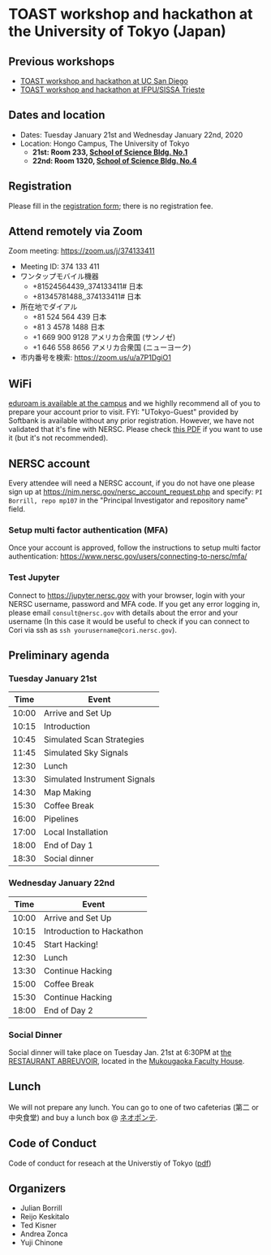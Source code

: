 # TOAST workshop and hackathon at the University of Tokyo (Japan)

## Previous workshops

* [TOAST workshop and hackathon at UC San Diego](https://github.com/hpc4cmb/toast-workshop-ucsd-2019)
* [TOAST workshop and hackathon at IFPU/SISSA Trieste](https://github.com/hpc4cmb/toast-workshop-trieste-2019)

## Dates and location

* Dates: Tuesday January 21st and Wednesday January 22nd, 2020
* Location: Hongo Campus, The University of Tokyo
   * __21st: Room 233, [School of Science Bldg. No.1](https://goo.gl/maps/BVQcDgPY9TtPmskL7)__
   * __22nd: Room 1320, [School of Science Bldg. No.4](https://goo.gl/maps/siTA2eRhGSGVHbBb9)__

## Registration

Please fill in the [registration form](https://forms.gle/79KY3Ndm433VVAzy8); there is no registration fee.

## Attend remotely via Zoom

Zoom meeting: https://zoom.us/j/374133411

* Meeting ID: 374 133 411
* ワンタップモバイル機器
   * +81524564439,,374133411# 日本
   * +81345781488,,374133411# 日本
* 所在地でダイアル
   * +81 524 564 439 日本
   * +81 3 4578 1488 日本
   * +1 669 900 9128 アメリカ合衆国 (サンノゼ)
   * +1 646 558 8656 アメリカ合衆国 (ニューヨーク)
* 市内番号を検索: https://zoom.us/u/a7P1DgiO1

## WiFi

[eduroam is available at the campus](https://www.u-tokyo.ac.jp/adm/dics/ja/wlan.html) and we highlly recommend all of you to prepare your account prior to visit. FYI: "UTokyo-Guest" provided by Softbank is available without any prior registration. However, we have not validated that it's fine with NERSC. Please check [this PDF](https://www.u-tokyo.ac.jp/content/400073350.pdf) if you want to use it (but it's not recommended).


## NERSC account

Every attendee will need a NERSC account, if you do not have one please sign up at <https://nim.nersc.gov/nersc_account_request.php>
and specify: `PI Borrill, repo mp107` in the "Principal Investigator and repository name" field.

### Setup multi factor authentication (MFA)

Once your account is approved, follow the instructions to setup multi factor authentication: <https://www.nersc.gov/users/connecting-to-nersc/mfa/>

### Test Jupyter

Connect to <https://jupyter.nersc.gov> with your browser, login with your NERSC username, password and MFA code.
If you get any error logging in, please email `consult@nersc.gov` with details about the error and your username (In this case it would be useful to check if you can connect to Cori via ssh as `ssh yourusername@cori.nersc.gov`).

## Preliminary agenda

### Tuesday January 21st

Time | Event
-----|--------
10:00 | Arrive and Set Up
10:15 | Introduction
10:45 | Simulated Scan Strategies
11:45 | Simulated Sky Signals
12:30 | Lunch
13:30 | Simulated Instrument Signals
14:30 | Map Making
15:30 | Coffee Break
16:00 | Pipelines
17:00 | Local Installation
18:00 | End of Day 1
18:30 | Social dinner

### Wednesday January 22nd

Time | Event
-----|--------
10:00 | Arrive and Set Up
10:15 | Introduction to Hackathon
10:45 | Start Hacking!
12:30 | Lunch
13:30 | Continue Hacking
15:00 | Coffee Break
15:30 | Continue Hacking
18:00 | End of Day 2

### Social Dinner

Social dinner will take place on Tuesday Jan. 21st at 6:30PM at [the RESTAURANT ABREUVOIR](http://www.mukougaoka-facultyhouse.jp/restaurant.html), located in the [Mukougaoka Faculty House](https://goo.gl/maps/kV3HFSjcRa7F71c87).


## Lunch

We will not prepare any lunch. You can go to one of two cafeterias (第二 or 中央食堂) and buy a lunch box @ [ネオポンテ](https://www.w-tokyodo.com/neoponte/neoponte_tokyo/).


## Code of Conduct

Code of conduct for reseach at the Universtiy of Tokyo ([pdf](https://www.u-tokyo.ac.jp/content/400030733.pdf))

## Organizers

* Julian Borrill
* Reijo Keskitalo
* Ted Kisner
* Andrea Zonca
* Yuji Chinone
